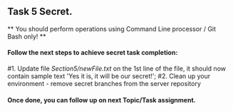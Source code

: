 ## Task 5 Secret.

** You should perform operations using Command Line processor / Git Bash only! **

#### Follow the next steps to achieve secret task completion:

#1.  Update file *Section5/newFile.txt* on the 1st line of the file, it should now contain sample text 'Yes it is, it will be our secret!';
#2.  Clean up your environment - remove secret branches from the server repository

#### Once done, you can follow up on next Topic/Task assignment.